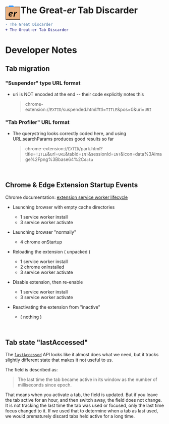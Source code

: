 # <img src="./src/img/icon48.png" align="left" /> The Great-*er* Tab Discarder
```diff
- The Great Discarder
+ The Great-er Tab Discarder
```

# Developer Notes

## Tab migration

### "Suspender" type URL format
- uri is NOT encoded at the end -- their code explicitly notes this
  > chrome-extension://`EXTID`/suspended.html#ttl=`TITLE`&pos=0&uri=`URI`


### "Tab Profiler" URL format
- The querystring looks correctly coded here, and using URL.searchParams produces good results so far
  > chrome-extension://`EXTID`/park.html?title=`TITLE`&url=`URI`&tabId=`INT`&sessionId=`INT`&icon=data%3Aimage%2Fpng%3Bbase64%2C`data`

<br>

## Chrome & Edge Extension Startup Events
Chrome documentation:
[extension service worker lifecycle](https://developer.chrome.com/docs/extensions/develop/concepts/service-workers/lifecycle)

- Launching browser with empty cache directories
  - 1 service worker install
  - 3 service worker activate

- Launching browser "normally"
  - 4 chrome onStartup

- Reloading the extension ( unpacked )
  - 1 service worker install
  - 2 chrome onInstalled
  - 3 service worker activate

- Disable extension, then re-enable
  - 1 service worker install
  - 3 service worker activate

- Reactivating the extension from "inactive"
  - ( nothing )

<br>

## Tab state "lastAccessed"

The [`lastAccessed`](https://developer.chrome.com/docs/extensions/reference/api/tabs)
API looks like it almost does what we need, but it tracks slightly different
state that makes it not useful to us.

The field is described as:
> The last time the tab became active in its window as the number of milliseconds since epoch.

That means when you activate a tab, the field is updated.  But if you leave the
tab active for an hour, and then switch away, the field does not change.  It is
not tracking the last time the tab was used or focused, only the last time focus
changed to it.  If we used that to determine when a tab as last used, we would
prematurely discard tabs held active for a long time.

<br>
